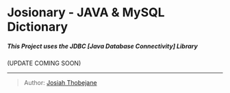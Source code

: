 # Josionary - JAVA & MySQL Dictionary

##### This Project uses the *JDBC [Java Database Connectivity]* Library
(UPDATE COMING SOON)
    
---
> Author:  [Josiah Thobejane](http://twitter.com/josiahthobejane) 


